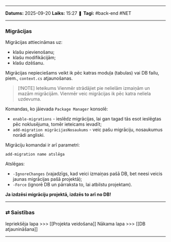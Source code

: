 ___

**Datums:** 2025-09-20
**Laiks:** 15:27
❚ **Tagi:** #back-end #NET 

---
### Migrācijas

Migrācijas attiecināmas uz:

- klašu pievienošanu;
- klašu modifikācijām;
- klašu dzēšanu.

Migrācijas nepieciešams veikt ik pēc katras moduļa (tabulas) vai DB failu, piem., `context.cs` atjaunošanas.


> [!NOTE] Ieteikums
> Vienmēr strādājiet pie nelielām izmaiņām un mazām migrācijām. Vienmēr veic migrācijas ik pēc katra neliela uzdevuma.

Komandas, ko jāievada `Package Manager` konsolē:

- `enable-migrations` - ieslēdz migrācijas, lai gan tagad tās esot ieslēgtas pēc noklusējuma, tomēr ieteicams ievadīt;
- `add-migration migrācijasNosaukums`  - veic pašu migrāciju, nosaukumus norādi angliski.

Migrāciju komandai ir arī parametri:

```
add-migration name atslēga
```

Atslēgas:

- `-IgnoreChanges` (vajadzīgs, kad veici izmaiņas pašā DB, bet neesi veicis jaunas migrācijas pašā projektā);
- `-Force` (ignorē DB un pārraksta to, lai atbilstu projektam).

**Ja izdzēsi migrāciju projektā, izdzēs to arī no DB!**

---
### ⇄ Saistības

Iepriekšēja lapa >>> [[Projekta veidošana]]
Nākama lapa >>> [[DB atjaunināšana]]

---